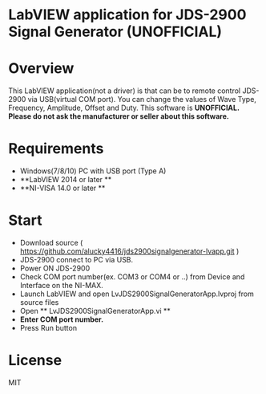 LabVIEW application for JDS-2900 Signal Generator (UNOFFICIAL)
=================================================

# Overview
  This LabVIEW application(not a driver) is that can be to remote control
  JDS-2900 via USB(virtual COM port).
  You can change the values of Wave Type, Frequency, Amplitude, Offset and Duty.
  This software is **UNOFFICIAL.**
  **Please do not ask the manufacturer or seller about this software.**

# Requirements
  * Windows(7/8/10) PC with USB port (Type A)
  * **LabVIEW 2014 or later **
  * **NI-VISA 14.0 or later **

# Start
 * Download source ( https://github.com/alucky4416/jds2900signalgenerator-lvapp.git )
 * JDS-2900 connect to PC via USB.
 * Power ON JDS-2900
 * Check COM port number(ex. COM3 or COM4 or ..) from Device and Interface on the NI-MAX.
 * Launch LabVIEW and open LvJDS2900SignalGeneratorApp.lvproj from source files
 * Open ** LvJDS2900SignalGeneratorApp.vi **
 * **Enter COM port number.**
 * Press Run button

# License
 MIT
